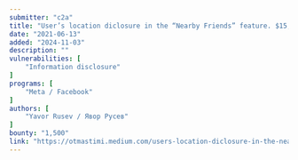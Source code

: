 ```yaml
---
submitter: "c2a"
title: "User’s location diclosure in the “Nearby Friends” feature. $15,500 Bounty"
date: "2021-06-13"
added: "2024-11-03"
description: ""
vulnerabilities: [
    "Information disclosure"
]
programs: [
    "Meta / Facebook"
]
authors: [
    "Yavor Rusev / Явор Русев"
]
bounty: "1,500"
link: "https://otmastimi.medium.com/users-location-diclosure-in-the-nearby-friends-feature-fabd24be05cb"
---
```




